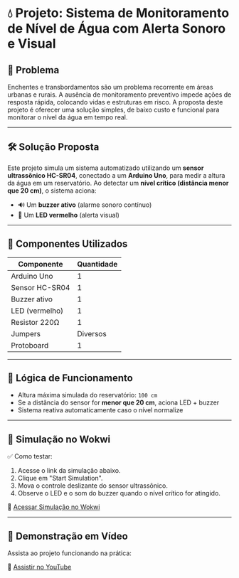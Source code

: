 # 💧 Projeto: Sistema de Monitoramento de Nível de Água com Alerta Sonoro e Visual

## 📌 Problema

Enchentes e transbordamentos são um problema recorrente em áreas urbanas e rurais. A ausência de monitoramento preventivo impede ações de resposta rápida, colocando vidas e estruturas em risco. A proposta deste projeto é oferecer uma solução simples, de baixo custo e funcional para monitorar o nível da água em tempo real.

---

## 🛠️ Solução Proposta

Este projeto simula um sistema automatizado utilizando um **sensor ultrassônico HC-SR04**, conectado a um **Arduino Uno**, para medir a altura da água em um reservatório. Ao detectar um **nível crítico (distância menor que 20 cm)**, o sistema aciona:

- 🔊 Um **buzzer ativo** (alarme sonoro contínuo)
- 🚨 Um **LED vermelho** (alerta visual)

---

## 🧱 Componentes Utilizados

| Componente        | Quantidade |
|-------------------|------------|
| Arduino Uno       | 1          |
| Sensor HC-SR04    | 1          |
| Buzzer ativo      | 1          |
| LED (vermelho)    | 1          |
| Resistor 220Ω     | 1          |
| Jumpers           | Diversos   |
| Protoboard        | 1          |

---

## 🧠 Lógica de Funcionamento

- Altura máxima simulada do reservatório: `100 cm`
- Se a distância do sensor for **menor que 20 cm**, aciona LED + buzzer
- Sistema reativa automaticamente caso o nível normalize

---

## 🧪 Simulação no Wokwi
✅ Como testar:
1) Acesse o link da simulação abaixo.
2) Clique em "Start Simulation".
3) Mova o controle deslizante do sensor ultrassônico.
4) Observe o LED e o som do buzzer quando o nível crítico for atingido.

🔗 [Acessar Simulação no Wokwi](https://wokwi.com/projects/432928505922508801)

---

## 🎥 Demonstração em Vídeo
Assista ao projeto funcionando na prática:

🔗 [Assistir no YouTube](https://youtu.be/PgZSIqhEC6U)
